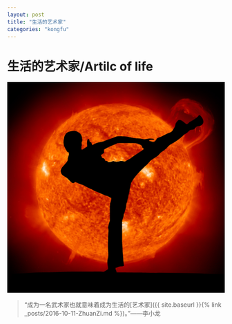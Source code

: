 ```yaml
---
layout: post
title: "生活的艺术家"
categories: "kongfu"
---
```

# 生活的艺术家/Artilc of life
![alt text](/images/bruce-lee.jpg "Bruce Lee")

>“成为一名武术家也就意味着成为生活的[艺术家]({{ site.baseurl }}{% link _posts/2016-10-11-ZhuanZi.md %})。”——李小龙
